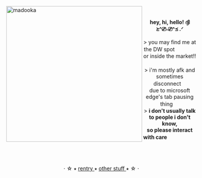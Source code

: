 ㅤㅤㅤㅤㅤㅤㅤ
<img align="left" src="https://64.media.tumblr.com/056e0f1efd69106a99ea49942d2b9cd7/b565a47613422e60-66/s500x750/bb33262b8fb78937db7563a6169ed0946cb34428.gifv" alt="madooka" width="360"> <p align="center"> **hey, hi, hello!  ദ്ദി ≽^⎚˕⎚^≼ .ᐟ** <br> <br> > you may find me at the DW spot ㅤㅤㅤㅤ<br> or inside the market!!ㅤㅤㅤㅤㅤㅤㅤㅤㅤㅤ<br> > i'm mostly afk and sometimes disconnectㅤ <br> due to microsoft edge's tab pausing thing ㅤ<br> > **i don't usually talk to people i don't know, <br> so please interact with care**ㅤㅤㅤㅤㅤㅤㅤ </p>

<br>

<p align="center"> ⋅ ☆ ⭑ <a href="https://rentry.co/cherrywater"> 
  rentry
<a>
 ⭑
<a href="https://rentry.co/furinap">
 other stuff
 </a>
  ⭑ ☆ ⋅
</p>
